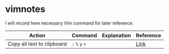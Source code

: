 # vimnotes
I will record here necessary Vim command for later reference. 


|Action|Command|Explanation|Reference|
|------|-------|-----------|-------|
|Copy all text to clipboard|`:` `%` `y` `+`||[Link](https://stackoverflow.com/questions/1620018/copy-all-the-lines-to-clipboard#1620030)|
